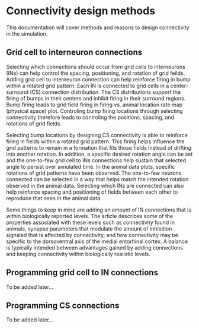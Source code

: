 Connectivity design methods
===========================

This documentation will cover methods and reasons to design connectivity in the simulation.

## Grid cell to interneuron connections

Selecting which connections should occur from grid cells to interneurons (INs) can help control the spacing, positioning, and rotation of grid feilds. Adding grid cell to interneuron connection can help reinforce firing in bump within a rotated grid pattern. Each IN is connected to grid cells in a center-surround (CS) connection distribution. The CS distributions support the firing of bumps in their centers and inhibit firing in their surround regions. Bump firing leads to grid field firing in firing vs. animal location rate map (physical space) plot. Controling bump firing locations through selecting connectivity therefore leads to controling the positions, spacing, and rotations of grid fields.

Selecting bump locations by designing CS connectivity is able to reinforce firing in fields within a rotated grid pattern. This firing helps influence the grid patterns to remain in a formation that fits those fields instead of drifting into another rotation. In addition, a specific desired rotation angle can be set and the one-to-few grid cell to INs connections help sustain that selected angle to persist over simulated time. In the animal data plots, specific rotations of grid patterns have been observed. The one-to-few neurons connected can be selected in a way that helps match the intended rotation observed in the animal data. Selecting which INs are connected can also help reinforce spacing and positioning of fields between each other to reproduce that seen in the animal data.

Some things to keep in mind are adding an amount of IN connections that is within biologically reported levels. The article describes some of the properties associated with these levels such as connectivity found in animals, synapse parameters that modulate the amount of inhibition signaled that is affected by connectivity, and how connectivity may be specific to the dorsoventral axis of the medial entorhinal cortex. A balance is typically intended between advantages gained by adding connections and keeping connectivity within biologically realistic levels.

## Programming grid cell to IN connections

To be added later...

## Programming CS connections

To be added later...